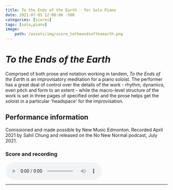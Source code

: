 ```yaml
---
title: To the Ends of the Earth - for Solo Piano
date: 2021-07-01 12:00:00 -500
categories: [scores]
tags: [solo,piano]
image:
    path: /assets/img/score_totheendsoftheearth.png
---
```


# *To the Ends of the Earth*

Comprised of both prose and notation working in tandem, *To the Ends of the Earth* is an improvisatory meditation for a piano soloist. The performer has a great deal of control over the details of the work - rhythm, dynamics, even pitch and form to an extent - while the macro-level structure of the work is set in three pages of specified order and the prose helps get the soloist in a particular 'headspace' for the improvisation. 

## Performance information

Comissioned and made possible by New Music Edmonton. Recorded April 2021 by Sahil Chung and released on the No New Normal podcast, July 2021. 

### Score and recording

<audio controls>
  <source src="/assets/audio/audio_totheendsoftheearth.mp3" type="audio/mpeg">
Your browser does not support the audio element.
</audio> 

---

<object data="{{ site.url }}{{ site.baseurl }}/assets/pdf/pdf_totheendsoftheearth.pdf" width="700" height="900" type="application/pdf"></object>
